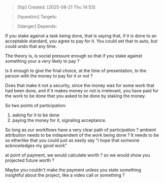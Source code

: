 
>[!tip] Created: [2025-08-21 Thu 14:53]

>[!question] Targets: 

>[!danger] Depends: 

If you stake against a task being done, that is saying that, if it is done to an acceptable standard, you agree to pay for it.   You could set that to auto, but could undo that any time.

The theory is, is social pressure enough so that if you stake against something your a very likely to pay ?

Is it enough to give the final choice, at the time of presentation, to the person with the money to pay for it or not ?

Does that make it not a security, since the money was for some work that had been done, and if it makes money or not is irrelevant, you have paid for the work to be done that you asked to be done by staking the money.

So two points of participation:
1. asking for it to be done
2. paying the money for it, signaling acceptance.

So long as our workflows have a very clear path of participation ?
ambient attribution needs to be independent of the work being done ?
It needs to be so etherlike that you could just as easily say "i hope that someone acknowledges my good work"

at point of payment, we would calculate worth ? so we would show you projected future worth ?

Maybe you couldn't make the payment unless you state something insightful about the project, like a video call or something ?